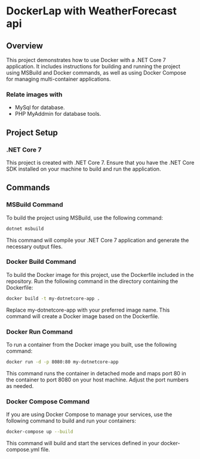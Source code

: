# DockerLap with WeatherForecast api

## Overview

This project demonstrates how to use Docker with a .NET Core 7 application. It includes instructions for building and running the project using MSBuild and Docker commands, as well as using Docker Compose for managing multi-container applications.

### Relate images with
- MySql for database.
- PHP MyAddmin for database tools.

## Project Setup

### .NET Core 7

This project is created with .NET Core 7. Ensure that you have the .NET Core SDK installed on your machine to build and run the application.

## Commands

### MSBuild Command

To build the project using MSBuild, use the following command:

```bash
dotnet msbuild
```

This command will compile your .NET Core 7 application and generate the necessary output files.

### Docker Build Command
To build the Docker image for this project, use the Dockerfile included in the repository. Run the following command in the directory containing the Dockerfile:
```bash
docker build -t my-dotnetcore-app .
```
Replace my-dotnetcore-app with your preferred image name. This command will create a Docker image based on the Dockerfile.

### Docker Run Command
To run a container from the Docker image you built, use the following command:
```bash
docker run -d -p 8080:80 my-dotnetcore-app
```
This command runs the container in detached mode and maps port 80 in the container to port 8080 on your host machine. Adjust the port numbers as needed.

### Docker Compose Command
If you are using Docker Compose to manage your services, use the following command to build and run your containers:
```bash
docker-compose up --build
```
This command will build and start the services defined in your docker-compose.yml file.
